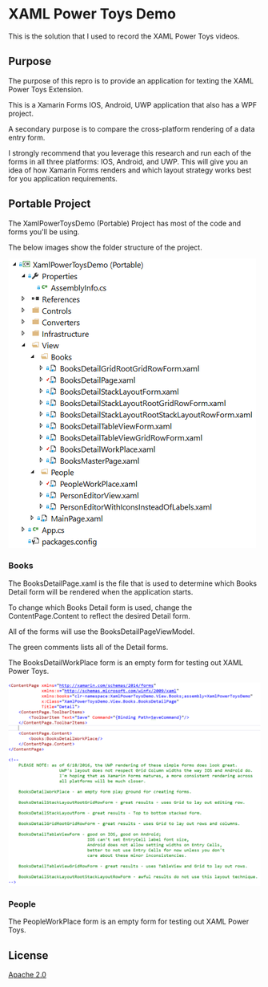 # XAML Power Toys Demo

This is the solution that I used to record the XAML Power Toys videos.

## Purpose

The purpose of this repro is to provide an application for texting the XAML Power Toys Extension.

This is a Xamarin Forms IOS, Android, UWP application that also has a WPF project.

A secondary purpose is to compare the cross-platform rendering of a data entry form.  

I strongly recommend that you leverage this research and run each of the forms in all three platforms: IOS, Android, and UWP.  This will give you an idea of how Xamarin Forms renders and which layout strategy works best for you application requirements.

## Portable Project

The XamlPowerToysDemo (Portable) Project has most of the code and forms you'll be using.

The below images show the folder structure of the project.

![Portable Project](Art/portable-project.png)

### Books 

The BooksDetailPage.xaml is the file that is used to determine which Books Detail form will be rendered when the application starts.

To change which Books Detail form is used, change the ContentPage.Content to reflect the desired Detail form.

All of the forms will use the BooksDetailPageViewModel.

The green comments lists all of the Detail forms.

The BooksDetailWorkPlace form is an empty form for testing out XAML Power Toys.

![Books Detail](Art/books-detail.png)

### People

The PeopleWorkPlace form is an empty form for testing out XAML Power Toys.

## License
[Apache 2.0](LICENSE)